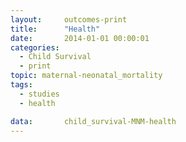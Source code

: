 ```yaml
---
layout:     outcomes-print
title:      "Health"
date:       2014-01-01 00:00:01
categories: 
  - Child Survival
  - print
topic: maternal-neonatal_mortality
tags:       
  - studies
  - health

data:       child_survival-MNM-health
---
```

